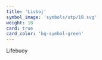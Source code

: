 ```yaml
---
title: 'Livboj'
symbol_image: 'symbols/utp/18.svg'
weight: 18
card: true
card_color: 'bg-symbol-green'
---
```


Lifebuoy